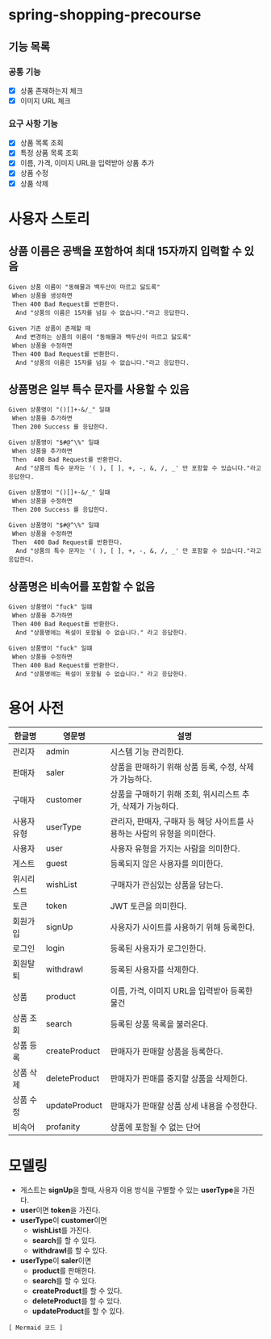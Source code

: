 # spring-shopping-precourse

## 기능 목록
### 공통 기능
- [x] 상품 존재하는지 체크
- [x] 이미지 URL 체크

### 요구 사항 기능
- [x] 상품 목록 조회
- [x] 특정 상품 목록 조회
- [x] 이름, 가격, 이미지 URL을 입력받아 상품 추가 
- [x] 상품 수정
- [x] 상품 삭제

# 사용자 스토리

## 상품 이름은 공백을 포함하여 최대 15자까지 입력할 수 있음

```gherkin
Given 상품 이름이 "동해물과 백두산이 마르고 닳도록"
 When 상품을 생성하면
 Then 400 Bad Request를 반환한다.
  And "상품의 이름은 15자를 넘길 수 없습니다."라고 응답한다.
```

```gherkin
Given 기존 상품이 존재할 때 
  And 변경하는 상품의 이름이 "동해물과 백두산이 마르고 닳도록"
 When 상품을 수정하면
 Then 400 Bad Request를 반환한다.
  And "상품의 이름은 15자를 넘길 수 없습니다."라고 응답한다.
```

## 상품명은 일부 특수 문자를 사용할 수 있음

```gherkin
Given 상품명이 "()[]+-&/_" 일떄
 When 상품을 추가하면
 Then 200 Success 를 응답한다.
```

```gherkin
Given 상품명이 "$#@^\%" 일떄
 When 상품을 추가하면
 Then  400 Bad Request를 반환한다.
  And "상품의 특수 문자는 '( ), [ ], +, -, &, /, _' 만 포함할 수 있습니다."라고 응답한다.
```

```gherkin
Given 상품명이 "()[]+-&/_" 일떄
 When 상품을 수정하면
 Then 200 Success 를 응답한다.
```

```gherkin
Given 상품명이 "$#@^\%" 일떄
 When 상품을 수정하면
 Then  400 Bad Request를 반환한다.
  And "상품의 특수 문자는 '( ), [ ], +, -, &, /, _' 만 포함할 수 있습니다."라고 응답한다.
```

## 상품명은 비속어를 포함할 수 없음

```gherkin
Given 상품명이 "fuck" 일떄
 When 상품을 추가하면
 Then 400 Bad Request를 반환한다.
  And "상품명에는 욕설이 포함될 수 없습니다." 라고 응답한다.
```

```gherkin
Given 상품명이 "fuck" 일떄
 When 상품을 수정하면
 Then 400 Bad Request를 반환한다.
  And "상품명에는 욕설이 포함될 수 없습니다." 라고 응답한다.
```

# 용어 사전
| 한글명 | 영문명           | 설명                                         |
|---|---------------|--------------------------------------------|
| 관리자 | admin         | 시스템 기능 관리한다.                               |
| 판매자 | saler         | 상품을 판매하기 위해 상품 등록, 수정, 삭제가 가능하다.           | 
| 구매자 | customer      | 상품을 구매하기 위해 조회, 위시리스트 추가, 삭제가 가능하다.        |
| 사용자 유형 | userType | 관리자, 판매자, 구매자 등 해당 사이트를 사용하는 사람의 유형을 의미한다. |
| 사용자 | user          | 사용자 유형을 가지는 사람을 의미한다.                      |
| 게스트 | guest | 등록되지 않은 사용자를 의미한다.                         |
| 위시리스트 | wishList      | 구매자가 관심있는 상품을 담는다.                         |
| 토큰 | token | JWT 토큰을 의미한다.                              | 
| 회원가입 | signUp        | 사용자가 사이트를 사용하기 위해 등록한다.                    |
| 로그인 | login         | 등록된 사용자가 로그인한다.                            |
| 회원탈퇴 | withdrawl     | 등록된 사용자를 삭제한다.                             |
| 상품 | product       | 이름, 가격, 이미지 URL을 입력받아 등록한 물건               |
| 상품 조회 | search        | 등록된 상품 목록을 불러온다.                           |
| 상품 등록 | createProduct | 판매자가 판매할 상품을 등록한다.                         |
| 상품 삭제 | deleteProduct | 판매자가 판매를 중지할 상품을 삭제한다.                     |
| 상품 수정 | updateProduct | 판매자가 판매할 상품 상세 내용을 수정한다.                   |
| 비속어 | profanity     | 상품에 포함될 수 없는 단어                            |


# 모델링
- 게스트는 **signUp**을 할때, 사용자 이용 방식을 구별할 수 있는 **userType**을 가진다.
- **user**이면 **token**을 가진다.
- **userType**이 **customer**이면
  - **wishList**를 가진다.
  - **search**를 할 수 있다.
  - **withdrawl**를 할 수 있다.
- **userType**이 **saler**이면
  - **product**를 판매한다.
  - **search**를 할 수 있다.
  - **createProduct**를 할 수 있다.
  - **deleteProduct**를 할 수 있다.
  - **updateProduct**를 할 수 있다.

```mermaid
[ Mermaid 코드 ]

```